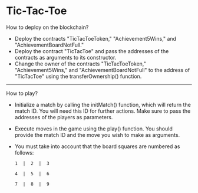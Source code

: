 # Tic-Tac-Toe


How to deploy on the blockchain?

- Deploy the contracts "TicTacToeToken," "Achievement5Wins," and "AchievementBoardNotFull."
- Deploy the contract "TicTacToe" and pass the addresses of the contracts as arguments to its constructor.
- Change the owner of the contracts "TicTacToeToken," "Achievement5Wins," and "AchievementBoardNotFull" to the address of "TicTacToe" using the transferOwnership() function.

---------------------------------------------

How to play?

- Initialize a match by calling the initMatch() function, which will return the match ID. You will need this ID for further actions. Make sure to pass the addresses of the players as parameters.
- Execute moves in the game using the play() function. You should provide the match ID and the move you wish to make as arguments.
- You must take into account that the board squares are numbered as follows:
  

      1  |  2  |  3

      4  |  5  |  6
 
      7  |  8  |  9
